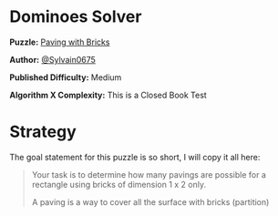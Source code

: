 # Dominoes Solver

__Puzzle:__ [Paving with Bricks](https://www.codingame.com/training/medium/paving-with-bricks)

__Author:__ [@Sylvain0675](https://www.codingame.com/profile/79d6cc96d82a54fc8f65fd4201b2e0421013512)

__Published Difficulty:__ Medium

__Algorithm X Complexity:__ This is a Closed Book Test

# Strategy

The goal statement for this puzzle is so short, I will copy it all here:

>Your task is to determine how many pavings are possible for a rectangle using bricks of dimension 1 x 2 only.
>
>A paving is a way to cover all the surface with bricks (partition)

